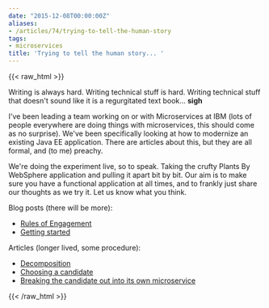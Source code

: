 ```yaml
---
date: "2015-12-08T00:00:00Z"
aliases:
- /articles/74/trying-to-tell-the-human-story
tags:
- microservices
title: 'Trying to tell the human story... '
---
```

{{< raw_html >}}
<p>Writing is always hard. Writing technical stuff is hard. Writing technical stuff that doesn't sound like it is a regurgitated text book&#8230; <strong>sigh</strong></p>

<p>I've been leading a team working on or with Microservices at <span class="caps">IBM</span> (lots of people everywhere are doing things with microservices, this should come as no surprise). We've been specifically looking at how to modernize an existing Java EE application. There are articles about this, but they are all formal, and (to me) preachy.</p>

<p>We're doing the experiment live, so to speak. Taking the crufty Plants By WebSphere application and pulling it apart bit by bit. Our aim is to make sure you have a functional application at all times, and to frankly just share our thoughts as we try it. Let us know what you think.</p>

<p>Blog posts (there will be more):
<ul>
	<li><a href="https://developer.ibm.com/wasdev/blog/2015/11/13/monolithic-jee-app-microservices-rules-engagement/">Rules of Engagement</a></li>
	<li><a href="https://developer.ibm.com/wasdev/blog/2015/11/20/evolving-java-ee-applications-microservices-start/">Getting started</a></li>
</ul></p>

<p>Articles (longer lived, some procedure):
<ul>
	<li><a href="https://developer.ibm.com/wasdev/docs/starting-evolution-microservices-using-plants-websphere-sample/">Decomposition</a></li>
	<li><a href="https://developer.ibm.com/wasdev/docs/evolved-image-service-plants-websphere/">Choosing a candidate</a></li>
	<li><a href="https://developer.ibm.com/wasdev/docs/an-evolved-plants-by-websphere-image-service-making-the-break/">Breaking the candidate out into its own microservice</a></li>
</ul></p>
{{< /raw_html >}}
